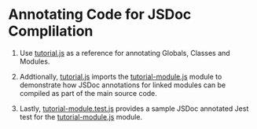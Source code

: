 # Annotating Code for JSDoc Complilation

1. Use [tutorial.js](https://github.com/r4sharma/CSE210_Group6/blob/a02830251e37fd4baabe077dc168e1ffdff21466/Docs/guidelines/tutorial.js) as a reference for annotating Globals, Classes and Modules.  

2. Addtionally, [tutorial.js](https://github.com/r4sharma/CSE210_Group6/blob/a02830251e37fd4baabe077dc168e1ffdff21466/Docs/guidelines/tutorial.js) imports the [tutorial-module.js](https://github.com/r4sharma/CSE210_Group6/blob/a02830251e37fd4baabe077dc168e1ffdff21466/Docs/guidelines/tutorial-module.js) module to demonstrate how JSDoc annotations for linked modules can be compiled as part of the main source code.

3. Lastly, [tutorial-module.test.js](https://github.com/r4sharma/CSE210_Group6/blob/a02830251e37fd4baabe077dc168e1ffdff21466/Docs/guidelines/tutorial-module.test.js) provides a sample JSDoc annotated Jest test for the [tutorial-module.js](https://github.com/r4sharma/CSE210_Group6/blob/a02830251e37fd4baabe077dc168e1ffdff21466/Docs/guidelines/tutorial-module.js) module.